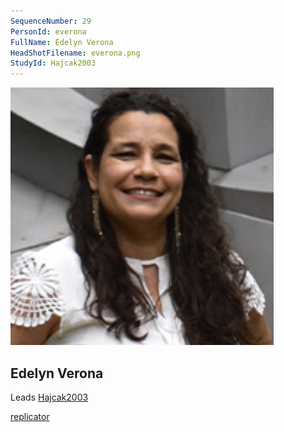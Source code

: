 ```yaml
---
SequenceNumber: 29
PersonId: everona
FullName: Edelyn Verona
HeadShotFilename: everona.png
StudyId: Hajcak2003
---
```


![headshot of researcher](/assets/images/headshots/everona.png "Edelyn Verona")

## Edelyn Verona


Leads [Hajcak2003](/replications/Hajcak2003)



[replicator]("replicator")